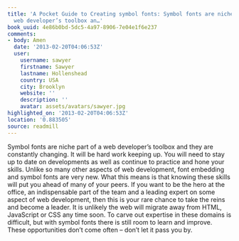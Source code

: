 ```yaml
---
title: 'A Pocket Guide to Creating symbol fonts: Symbol fonts are niche part of a
  web developer’s toolbox an…'
book_uuid: 4e86b0bd-5dc5-4a97-8906-7e04e1f6e237
comments:
- body: Amen
  date: '2013-02-20T04:06:53Z'
  user:
    username: sawyer
    firstname: Sawyer
    lastname: Hollenshead
    country: USA
    city: Brooklyn
    website: ''
    description: ''
    avatar: assets/avatars/sawyer.jpg
highlighted_on: '2013-02-20T04:06:53Z'
location: '0.883505'
source: readmill
---
```


Symbol fonts are niche part of a web developer’s toolbox and they are constantly changing. It will be hard work keeping up. You will need to stay up to date on developments as well as continue to practice and hone your skills. Unlike so many other aspects of web development, font embedding and symbol fonts are very new. What this means is that knowing these skills will put you ahead of many of your peers. If you want to be the hero at the office, an indispensable part of the team and a leading expert on some aspect of web development, then this is your rare chance to take the reins and become a leader. It is unlikely the web will migrate away from HTML, JavaScript or CSS any time soon. To carve out expertise in these domains is difficult, but with symbol fonts there is still room to learn and improve. These opportunities don’t come often – don’t let it pass you by.